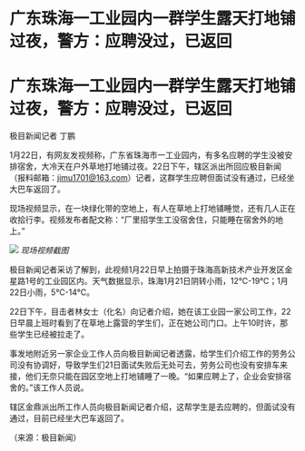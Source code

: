 # 广东珠海一工业园内一群学生露天打地铺过夜，警方：应聘没过，已返回

# 广东珠海一工业园内一群学生露天打地铺过夜，警方：应聘没过，已返回

极目新闻记者 丁鹏

1月22日，有网友发视频称，广东省珠海市一工业园内，有多名应聘的学生没被安排宿舍，大冷天在户外草地打地铺过夜。22日下午，辖区派出所回应极目新闻（报料邮箱：jimu1701@163.com）记者，这群学生应聘但面试没有通过，已经坐大巴车返回了。

现场视频显示，在一块绿化带的空地上，有人在草地上打地铺睡觉，还有几人正在收拾行李。视频发布者配文称：“厂里招学生工没宿舍住，只能睡在宿舍外的地上。”

![](https://inews.gtimg.com/om_bt/OrqNqNYjOnal9vjiPAo8Jb_qRteXFTkCGdMfAs2xxnUrQAA/1000)
_现场视频截图_

极目新闻记者采访了解到，此视频1月22日早上拍摄于珠海高新技术产业开发区金星路1号的工业园区内。天气数据显示，珠海1月21日阴转小雨，12℃-19℃；1月22日小雨，5℃-14℃。

22日下午，目击者林女士（化名）向记者介绍，她在该工业园一家公司工作，22日早晨上班时看到了在草地上露营的学生们，正在她公司门口。上午10时许，那些学生已经被拉走了。

事发地附近另一家企业工作人员向极目新闻记者透露，给学生们介绍工作的劳务公司没有协调好，导致学生们21日面试失败后无处可去，劳务公司也没有安排车来接，他们无奈只能在园区空地上打地铺睡了一晚。“如果应聘上了，企业会安排宿舍的。”该工作人员说。

辖区金鼎派出所工作人员向极目新闻记者介绍，这帮学生是去应聘的，但面试没有通过，目前已经坐大巴车返回了。

（来源：极目新闻）

